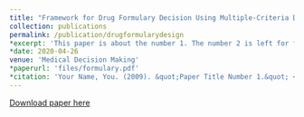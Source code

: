 ```yaml
---
title: "Framework for Drug Formulary Decision Using Multiple-Criteria Decision Analysis"
collection: publications
permalink: /publication/drugformularydesign
*excerpt: 'This paper is about the number 1. The number 2 is left for future work.'
*date: 2020-04-26
venue: 'Medical Decision Making'
*paperurl: 'files/formulary.pdf'
*citation: 'Your Name, You. (2009). &quot;Paper Title Number 1.&quot; <i>Journal 1</i>. 1(1).'
---
```



[Download paper here](https://journals.sagepub.com/doi/10.1177/0272989X20915241)



